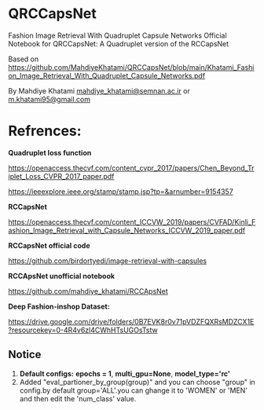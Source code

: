# QRCCapsNet
Fashion Image Retrieval With Quadruplet Capsule Networks
Official Notebook for QRCCapsNet: A Quadruplet version of the RCCapsNet

Based on https://github.com/MahdiyeKhatami/QRCCapsNet/blob/main/Khatami_Fashion_Image_Retrieval_With_Quadruplet_Capsule_Networks.pdf

By Mahdiye Khatami mahdiye_khatami@semnan.ac.ir or m.khatami95@gmail.com

# Refrences:

**Quadruplet loss function**

https://openaccess.thecvf.com/content_cvpr_2017/papers/Chen_Beyond_Triplet_Loss_CVPR_2017_paper.pdf

https://ieeexplore.ieee.org/stamp/stamp.jsp?tp=&arnumber=9154357

**RCCapsNet**

https://openaccess.thecvf.com/content_ICCVW_2019/papers/CVFAD/Kinli_Fashion_Image_Retrieval_with_Capsule_Networks_ICCVW_2019_paper.pdf

**RCCapsNet official code**

 https://github.com/birdortyedi/image-retrieval-with-capsules


**RCCApsNet unofficial  notebook**

 https://github.com/mahdiye_khatami/RCCApsNet

**Deep Fashion-inshop Dataset:**

 https://drive.google.com/drive/folders/0B7EVK8r0v71pVDZFQXRsMDZCX1E?resourcekey=0-4R4v6zl4CWhHTsUGOsTstw

## Notice
1.   **Default configs:** **epochs = 1**, **multi_gpu=None**, **model_type='rc'** 
2. Added "eval_partioner_by_group(group)" and you can choose "group" in config.by default group='ALL'.you can ghange it to 'WOMEN' or 'MEN' and then edit the 'num_class' value.

